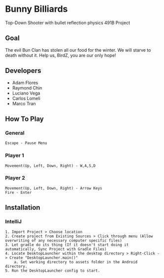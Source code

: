 # Bunny Billiards
Top-Down Shooter with bullet reflection physics
491B Project

## Goal
The evil Bun Clan has stolen all our food for the winter. We will starve to 
death without it. Help us, BirdZ, you are our only hope! 

## Developers
 * Adam Flores
 * Raymond Chin
 * Luciano Vega
 * Carlos Lomeli
 * Marco Tran

## How To Play
### General
	Escape - Pause Menu
### Player 1
	Movement(Up, Left, Down, Right) - W,A,S,D
### Player 2
	Movement(Up, Left, Down, Right) - Arrow Keys
	Fire - Enter

## Installation
### IntelliJ
	1. Import Project > Choose location
	2. Create project from Existing Sources > Click through menu (Allow overwriting of any necessary computer specific files)
	3. Let gradle do its thing (If it doesn't start doing it automatically, Sync Project with Gradle Files)
	4. Locate DesktopLauncher within the desktop directory > Right-Click -> Create "DesktopLauncher.main()"
		a. Set working directory to assets folder in the Android directory.
	5. Run the DesktopLauncher config to start.


